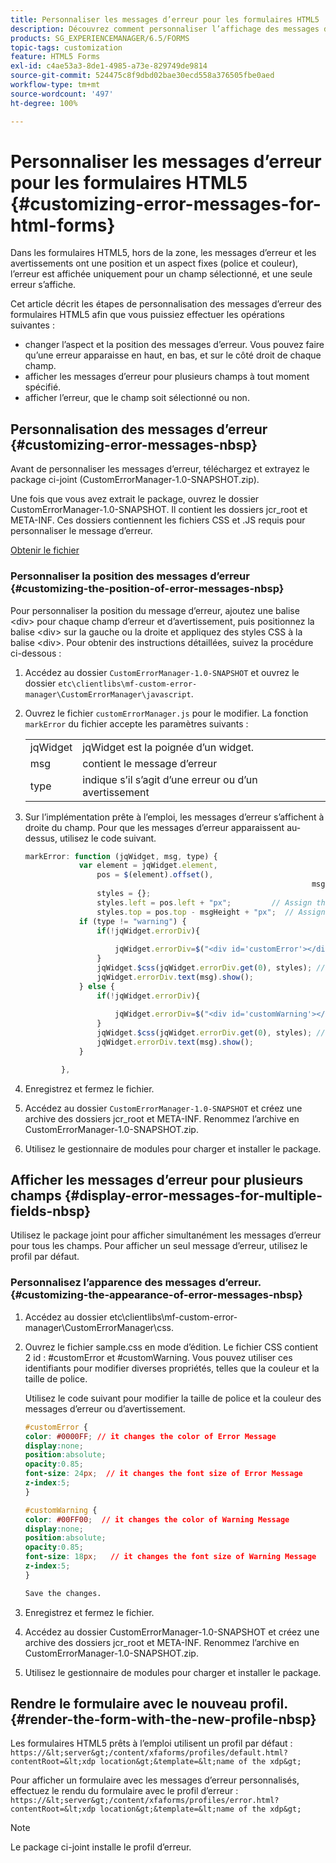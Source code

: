 ```yaml
---
title: Personnaliser les messages d’erreur pour les formulaires HTML5
description: Découvrez comment personnaliser l’affichage des messages d’erreur pour les formulaires HTML5, y compris comment modifier leur position et leur apparence.
products: SG_EXPERIENCEMANAGER/6.5/FORMS
topic-tags: customization
feature: HTML5 Forms
exl-id: c4ae53a3-8de1-4985-a73e-829749de9814
source-git-commit: 524475c8f9dbd02bae30ecd558a376505fbe0aed
workflow-type: tm+mt
source-wordcount: '497'
ht-degree: 100%

---
```


# Personnaliser les messages d’erreur pour les formulaires HTML5 {#customizing-error-messages-for-html-forms}

Dans les formulaires HTML5, hors de la zone, les messages d’erreur et les avertissements ont une position et un aspect fixes (police et couleur), l’erreur est affichée uniquement pour un champ sélectionné, et une seule erreur s’affiche.

Cet article décrit les étapes de personnalisation des messages d’erreur des formulaires HTML5 afin que vous puissiez effectuer les opérations suivantes :

* changer l’aspect et la position des messages d’erreur. Vous pouvez faire qu’une erreur apparaisse en haut, en bas, et sur le côté droit de chaque champ.
* afficher les messages d’erreur pour plusieurs champs à tout moment spécifié. 
* afficher l’erreur, que le champ soit sélectionné ou non.

## Personnalisation des messages d’erreur  {#customizing-error-messages-nbsp}

Avant de personnaliser les messages d’erreur, téléchargez et extrayez le package ci-joint (CustomErrorManager-1.0-SNAPSHOT.zip). 

Une fois que vous avez extrait le package, ouvrez le dossier CustomErrorManager-1.0-SNAPSHOT. Il contient les dossiers jcr_root et META-INF. Ces dossiers contiennent les fichiers CSS et .JS requis pour personnaliser le message d’erreur.

[Obtenir le fichier](assets/customerrormanager-1.0-snapshot.zip)

### Personnaliser la position des messages d’erreur {#customizing-the-position-of-error-messages-nbsp}

Pour personnaliser la position du message d’erreur, ajoutez une balise &lt;div> pour chaque champ d’erreur et d’avertissement, puis positionnez la balise &lt;div> sur la gauche ou la droite et appliquez des styles CSS à la balise &lt;div>. Pour obtenir des instructions détaillées, suivez la procédure ci-dessous :

1. Accédez au dossier `CustomErrorManager-1.0-SNAPSHOT` et ouvrez le dossier `etc\clientlibs\mf-custom-error-manager\CustomErrorManager\javascript`.
1. Ouvrez le fichier `customErrorManager.js` pour le modifier. La fonction `markError` du fichier accepte les paramètres suivants :

   |   |  |
   |---|---|
   | jqWidget | jqWidget est la poignée d’un widget. |
   | msg | contient le message d’erreur |
   | type | indique s’il s’agit d’une erreur ou d’un avertissement |

1. Sur l’implémentation prête à l’emploi, les messages d’erreur s’affichent à droite du champ. Pour que les messages d’erreur apparaissent au-dessus, utilisez le code suivant.

   ```javascript
   markError: function (jqWidget, msg, type) {
               var element = jqWidget.element,                                //Gives the div containing widget
                   pos = $(element).offset(),                          //Calculates the position of the div in the view port
                                                                   msgHeight = xfalib.view.util.TextMetrics.measureExtent(msg).height + 5;  //Calculating the height of the Error Message
                   styles = {};
                   styles.left = pos.left + "px";         // Assign the desired left position using pos.left. Here it is calculated for exact left of the field
                   styles.top = pos.top - msgHeight + "px";  // Assign the desired top position using pos.top. Here it is calculated for top of the field
               if (type != "warning") {
                   if(!jqWidget.errorDiv){
                                                                                   //Adding the warning div if it is not present already
                       jqWidget.errorDiv=$("<div id='customError'></div>").appendTo('body');
                   }
                   jqWidget.$css(jqWidget.errorDiv.get(0), styles); // Applying the styles to the warning div
                   jqWidget.errorDiv.text(msg).show();                     //Showing the warning message
               } else {
                   if(!jqWidget.errorDiv){
                                                                                   //Adding the error div if it is not present already
                       jqWidget.errorDiv=$("<div id='customWarning'></div>").appendTo('body');
                   }
                   jqWidget.$css(jqWidget.errorDiv.get(0), styles); // Applying the styles to the error div
                   jqWidget.errorDiv.text(msg).show();                     //Showing the warning message
               }
   
           },
   ```

1. Enregistrez et fermez le fichier.
1. Accédez au dossier `CustomErrorManager-1.0-SNAPSHOT` et créez une archive des dossiers jcr_root et META-INF. Renommez l’archive en CustomErrorManager-1.0-SNAPSHOT.zip.
1. Utilisez le gestionnaire de modules pour charger et installer le package.

## Afficher les messages d’erreur pour plusieurs champs {#display-error-messages-for-multiple-fields-nbsp}

Utilisez le package joint pour afficher simultanément les messages d’erreur pour tous les champs. Pour afficher un seul message d’erreur, utilisez le profil par défaut.

### Personnalisez l’apparence des messages d’erreur.  {#customizing-the-appearance-of-error-messages-nbsp}

1. Accédez au dossier etc\clientlibs\mf-custom-error-manager\CustomErrorManager\css.

1. Ouvrez le fichier sample.css en mode d’édition. Le fichier CSS contient 2 id : #customError et #customWarning. Vous pouvez utiliser ces identifiants pour modifier diverses propriétés, telles que la couleur et la taille de police.

   Utilisez le code suivant pour modifier la taille de police et la couleur des messages d’erreur ou d’avertissement.

   ```css
   #customError {
   color: #0000FF; // it changes the color of Error Message
   display:none;
   position:absolute;
   opacity:0.85;
   font-size: 24px;  // it changes the font size of Error Message
   z-index:5;
   }
   
   #customWarning {
   color: #00FF00;  // it changes the color of Warning Message
   display:none;
   position:absolute;
   opacity:0.85;
   font-size: 18px;   // it changes the font size of Warning Message
   z-index:5;
   }
   
   Save the changes.
   ```

1. Enregistrez et fermez le fichier.
1. Accédez au dossier CustomErrorManager-1.0-SNAPSHOT et créez une archive des dossiers jcr_root et META-INF. Renommez l’archive en CustomErrorManager-1.0-SNAPSHOT.zip.
1. Utilisez le gestionnaire de modules pour charger et installer le package.

## Rendre le formulaire avec le nouveau profil.  {#render-the-form-with-the-new-profile-nbsp}

Les formulaires HTML5 prêts à l’emploi utilisent un profil par défaut : `https://&lt;server&gt;/content/xfaforms/profiles/default.html?contentRoot=&lt;xdp location&gt;&template=&lt;name of the xdp&gt;`

Pour afficher un formulaire avec les messages d’erreur personnalisés, effectuez le rendu du formulaire avec le profil d’erreur : `https://&lt;server&gt;/content/xfaforms/profiles/error.html?contentRoot=&lt;xdp location&gt;&template=&lt;name of the xdp&gt;`

>[!NOTE]
>
>Le package ci-joint installe le profil d’erreur.
